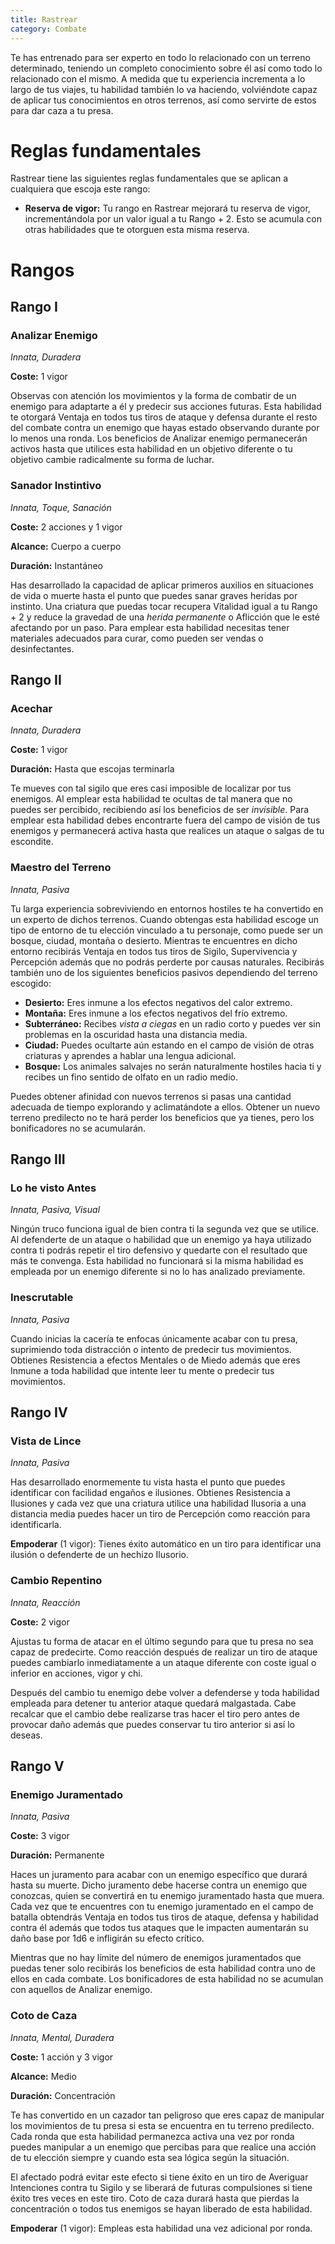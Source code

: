 ```yaml
---
title: Rastrear
category: Combate
---
```


Te has entrenado para ser experto en todo lo relacionado con un terreno determinado, teniendo un completo conocimiento sobre él así como todo lo relacionado con el mismo. A medida que tu experiencia incrementa a lo largo de tus viajes, tu habilidad también lo va haciendo, volviéndote capaz de aplicar tus conocimientos en otros terrenos, así como servirte de estos para dar caza a tu presa.

# Reglas fundamentales

Rastrear tiene las siguientes reglas fundamentales que se aplican a cualquiera que escoja este rango:

- **Reserva de vigor:** Tu rango en Rastrear mejorará tu reserva de vigor, incrementándola por un valor igual a tu Rango + 2. Esto se acumula con otras habilidades que te otorguen esta misma reserva.

# Rangos

## Rango I

### Analizar Enemigo

*Innata, Duradera*

**Coste:** 1 vigor

Observas con atención los movimientos y la forma de combatir de un enemigo para adaptarte a él y predecir sus acciones futuras. Esta habilidad te otorgará Ventaja en todos tus tiros de ataque y defensa durante el resto del combate contra un enemigo que hayas estado observando durante por lo menos una ronda. Los beneficios de Analizar enemigo permanecerán activos hasta que utilices esta habilidad en un objetivo diferente o tu objetivo cambie radicalmente su forma de luchar.

### Sanador Instintivo

*Innata, Toque, Sanación*

**Coste:** 2 acciones y 1 vigor

**Alcance:** Cuerpo a cuerpo

**Duración:** Instantáneo

Has desarrollado la capacidad de aplicar primeros auxilios en situaciones de vida o muerte hasta el punto que puedes sanar graves heridas por instinto. Una criatura que puedas tocar recupera Vitalidad igual a tu Rango + 2 y reduce la gravedad de una *herida permanente* o Aflicción que le esté afectando por un paso. Para emplear esta habilidad necesitas tener materiales adecuados para curar, como pueden ser vendas o desinfectantes.

## Rango II

### Acechar

*Innata, Duradera*

**Coste:** 1 vigor

**Duración:** Hasta que escojas terminarla

Te mueves con tal sigilo que eres casi imposible de localizar por tus enemigos. Al emplear esta habilidad te ocultas de tal manera que no puedes ser percibido, recibiendo así los beneficios de ser *invisible*. Para emplear esta habilidad debes encontrarte fuera del campo de visión de tus enemigos y permanecerá activa hasta que realices un ataque o salgas de tu escondite. 

### Maestro del Terreno

*Innata, Pasiva*

Tu larga experiencia sobreviviendo en entornos hostiles te ha convertido en un experto de dichos terrenos. Cuando obtengas esta habilidad escoge un tipo de entorno de tu elección vinculado a tu personaje, como puede ser un bosque, ciudad, montaña o desierto. Mientras te encuentres en dicho entorno recibirás Ventaja en todos tus tiros de Sigilo, Supervivencia y Percepción además que no podrás perderte por causas naturales. Recibirás también uno de los siguientes beneficios pasivos dependiendo del terreno escogido:

- **Desierto:** Eres inmune a los efectos negativos del calor extremo.
- **Montaña:** Eres inmune a los efectos negativos del frío extremo.
- **Subterráneo:** Recibes *vista a ciegas* en un radio corto y puedes ver sin problemas en la oscuridad hasta una distancia media.
- **Ciudad:** Puedes ocultarte aún estando en el campo de visión de otras criaturas y aprendes a hablar una lengua adicional.
- **Bosque:** Los animales salvajes no serán naturalmente hostiles hacia ti y recibes un fino sentido de olfato en un radio medio.

Puedes obtener afinidad con nuevos terrenos si pasas una cantidad adecuada de tiempo explorando y aclimatándote a ellos. Obtener un nuevo terreno predilecto no te hará perder los beneficios que ya tienes, pero los bonificadores no se acumularán.

## Rango III

### Lo he visto Antes

*Innata, Pasiva, Visual*

Ningún truco funciona igual de bien contra ti la segunda vez que se utilice. Al defenderte de un ataque o habilidad que un enemigo ya haya utilizado contra ti podrás repetir el tiro defensivo y quedarte con el resultado que más te convenga. Esta habilidad no funcionará si la misma habilidad es empleada por un enemigo diferente si no lo has analizado previamente.

### Inescrutable

*Innata, Pasiva*

Cuando inicias la cacería te enfocas únicamente acabar con tu presa, suprimiendo toda distracción o intento de predecir tus movimientos. Obtienes Resistencia a efectos Mentales o de Miedo además que eres Inmune a toda habilidad que intente leer tu mente o predecir tus movimientos. 

## Rango IV

### Vista de Lince

*Innata, Pasiva*

Has desarrollado enormemente tu vista hasta el punto que puedes identificar con facilidad engaños e ilusiones. Obtienes Resistencia a Ilusiones y cada vez que una criatura utilice una habilidad Ilusoria a una distancia media puedes hacer un tiro de Percepción como reacción para identificarla. 

**Empoderar** (1 vigor): Tienes éxito automático en un tiro para identificar una ilusión o defenderte de un hechizo Ilusorio.

### Cambio Repentino

*Innata, Reacción*

**Coste:** 2 vigor

Ajustas tu forma de atacar en el último segundo para que tu presa no sea capaz de predecirte. Como reacción después de realizar un tiro de ataque puedes cambiarlo inmediatamente a un ataque diferente con coste igual o inferior en acciones, vigor y chi. 

Después del cambio tu enemigo debe volver a defenderse y toda habilidad empleada para detener tu anterior ataque quedará malgastada. Cabe recalcar que el cambio debe realizarse tras hacer el tiro pero antes de provocar daño además que puedes conservar tu tiro anterior si así lo deseas.

## Rango V 

### Enemigo Juramentado

*Innata, Pasiva*

**Coste:** 3 vigor

**Duración:** Permanente

Haces un juramento para acabar con un enemigo específico que durará hasta su muerte. Dicho juramento debe hacerse contra un enemigo que conozcas, quien se convertirá en tu enemigo juramentado hasta que muera. Cada vez que te encuentres con tu enemigo juramentado en el campo de batalla obtendrás Ventaja en todos tus tiros de ataque, defensa y habilidad contra él además que todos tus ataques que le impacten aumentarán su daño base por 1d6 e infligirán su efecto crítico.

Mientras que no hay límite del número de enemigos juramentados que puedas tener solo recibirás los beneficios de esta habilidad contra uno de ellos en cada combate. Los bonificadores de esta habilidad no se acumulan con aquellos de Analizar enemigo.

### Coto de Caza

*Innata, Mental, Duradera*

**Coste:** 1 acción y 3 vigor

**Alcance:** Medio

**Duración:** Concentración

Te has convertido en un cazador tan peligroso que eres capaz de manipular los movimientos de tu presa si esta se encuentra en tu terreno predilecto. Cada ronda que esta habilidad permanezca activa una vez por ronda puedes manipular a un enemigo que percibas para que realice una acción de tu elección siempre y cuando esta sea lógica según la situación. 

El afectado podrá evitar este efecto si tiene éxito en un tiro de Averiguar Intenciones contra tu Sigilo y se liberará de futuras compulsiones si tiene éxito tres veces en este tiro. Coto de caza durará hasta que pierdas la concentración o todos tus enemigos se hayan liberado de esta habilidad.

**Empoderar** (1 vigor): Empleas esta habilidad una vez adicional por ronda. 

